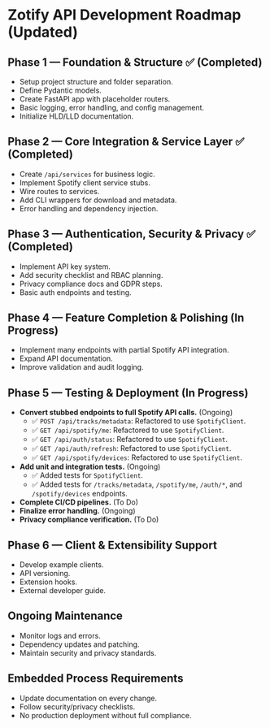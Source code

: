 # Zotify API Development Roadmap (Updated)

## Phase 1 — Foundation & Structure ✅ (Completed)

- Setup project structure and folder separation.
- Define Pydantic models.
- Create FastAPI app with placeholder routers.
- Basic logging, error handling, and config management.
- Initialize HLD/LLD documentation.

## Phase 2 — Core Integration & Service Layer ✅ (Completed)

- Create `/api/services` for business logic.
- Implement Spotify client service stubs.
- Wire routes to services.
- Add CLI wrappers for download and metadata.
- Error handling and dependency injection.

## Phase 3 — Authentication, Security & Privacy ✅ (Completed)

- Implement API key system.
- Add security checklist and RBAC planning.
- Privacy compliance docs and GDPR steps.
- Basic auth endpoints and testing.

## Phase 4 — Feature Completion & Polishing (In Progress)

- Implement many endpoints with partial Spotify API integration.
- Expand API documentation.
- Improve validation and audit logging.

## Phase 5 — Testing & Deployment (In Progress)

- **Convert stubbed endpoints to full Spotify API calls.** (Ongoing)
  - ✅ `POST /api/tracks/metadata`: Refactored to use `SpotifyClient`.
  - ✅ `GET /api/spotify/me`: Refactored to use `SpotifyClient`.
  - ✅ `GET /api/auth/status`: Refactored to use `SpotifyClient`.
  - ✅ `GET /api/auth/refresh`: Refactored to use `SpotifyClient`.
  - ✅ `GET /api/spotify/devices`: Refactored to use `SpotifyClient`.
- **Add unit and integration tests.** (Ongoing)
  - ✅ Added tests for `SpotifyClient`.
  - ✅ Added tests for `/tracks/metadata`, `/spotify/me`, `/auth/*`, and `/spotify/devices` endpoints.
- **Complete CI/CD pipelines.** (To Do)
- **Finalize error handling.** (Ongoing)
- **Privacy compliance verification.** (To Do)

## Phase 6 — Client & Extensibility Support

- Develop example clients.
- API versioning.
- Extension hooks.
- External developer guide.

## Ongoing Maintenance

- Monitor logs and errors.
- Dependency updates and patching.
- Maintain security and privacy standards.

## Embedded Process Requirements

- Update documentation on every change.
- Follow security/privacy checklists.
- No production deployment without full compliance.
